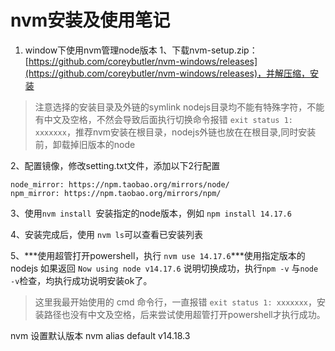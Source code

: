 # nvm安装及使用笔记

1. window下使用nvm管理node版本
1、下载nvm-setup.zip：[https://github.com/coreybutler/nvm-windows/releases](https://github.com/coreybutler/nvm-windows/releases)，并解压缩，安装
> 注意选择的安装目录及外链的symlink nodejs目录均不能有特殊字符，不能有中文及空格，不然会导致后面执行切换命令报错 `exit status 1: xxxxxxx`，推荐nvm安装在根目录，nodejs外链也放在在根目录,同时安装前，卸载掉旧版本的node

2、配置镜像，修改setting.txt文件，添加以下2行配置
```
node_mirror: https://npm.taobao.org/mirrors/node/
npm_mirror: https://npm.taobao.org/mirrors/npm/
```
3、使用`nvm install `安装指定的node版本，例如 `npm install 14.17.6`

4、安装完成后，使用 `nvm ls`可以查看已安装列表

5、***使用超管打开powershell，执行 `nvm use 14.17.6`***使用指定版本的nodejs
如果返回 `Now using node v14.17.6` 说明切换成功，执行`npm -v` 与`node -v`检查，均执行成功说明安装ok了。
> 这里我最开始使用的 cmd 命令行，一直报错 `exit status 1: xxxxxxx`，安装路径也没有中文及空格，后来尝试使用超管打开powershell才执行成功。

nvm 设置默认版本
nvm alias default v14.18.3